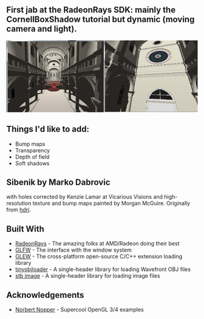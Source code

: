 ## First jab at the RadeonRays SDK: mainly the CornellBoxShadow tutorial but dynamic (moving camera and light).

![Sibenik in all its raytracing glory](sibenik.png)

## Things I'd like to add:
* Bump maps
* Transparency
* Depth of field
* Soft shadows

## Sibenik by Marko Dabrovic

with holes corrected by Kenzie Lamar at Vicarious Visions and high-resolution texture and bump maps painted by Morgan McGuire. Originally from [hdri](http://hdri.cgtechniques.com/~sibenik2/download/).

## Built With
* [RadeonRays](https://github.com/GPUOpen-LibrariesAndSDKs/RadeonRays_SDK) - The amazing folks at AMD/Radeon doing their best
* [GLFW](http://www.glfw.org/) - The interface with the window system
* [GLEW](http://glew.sourceforge.net/) - The cross-platform open-source C/C++ extension loading library
* [tinyobjloader](https://github.com/syoyo/tinyobjloader) - A single-header library for loading Wavefront OBJ files
* [stb image](https://github.com/nothings/stb) - A single-header library for loading image files

## Acknowledgements
* [Norbert Nopper](https://github.com/McNopper) - Supercool OpenGL 3/4 examples
